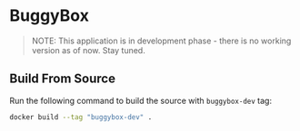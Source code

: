 # BuggyBox

> NOTE: This application is in development phase - there is no working version as of now. Stay tuned.

## Build From Source
Run the following command to build the source with `buggybox-dev` tag:
```bash
docker build --tag "buggybox-dev" .
```
